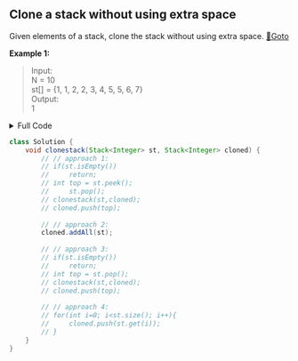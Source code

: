 ## Clone a stack without using extra space
Given elements of a stack, clone the stack without using extra space. [🔗Goto](https://practice.geeksforgeeks.org/problems/clone-a-stack-without-usinig-extra-space/1/?page=1&difficulty[]=1&status[]=unsolved&sortBy=accuracy#) 

**Example 1:**

><p>Input:<br>
>N = 10<br>
>st[] = {1, 1, 2, 2, 3, 4, 5, 5, 6, 7}<br>
>Output:<br>
>1 </p>

<details>
<summary>Full Code</summary>

```java
import java.io.*;
import java.util.*;

class GFG {
    public static void main(String args[]) throws IOException {
        BufferedReader read =
            new BufferedReader(new InputStreamReader(System.in));
        int t = Integer.parseInt(read.readLine());
        while (t-- > 0) {
            int N = Integer.parseInt(read.readLine());
    
            String S[] = read.readLine().split(" ");
            
            Stack<Integer> st = new Stack<Integer>();
            ArrayList<Integer> copy = new ArrayList<>();
            
            for(int i=0; i<N; i++)
            {
                st.push(Integer.parseInt(S[i]));
                copy.add(Integer.parseInt(S[i]));
            }
            
            Collections.reverse(copy);
            
            Stack<Integer> cloned = new Stack<Integer>();
            
            Solution ob = new Solution();
            
            ob.clonestack(st,cloned);
            
            ArrayList<Integer> check = new ArrayList<>();
            while(cloned.size() != 0)
                check.add(cloned.pop());
            
            int flag = 0;
            
            if(copy.equals(check))
                flag = 0;
            else
                flag = 1;
            
            System.out.println(1-flag);
        }
    }
}
```
</details>

```java
class Solution {
    void clonestack(Stack<Integer> st, Stack<Integer> cloned) {
        // // approach 1:
        // if(st.isEmpty())
        //     return;
        // int top = st.peek();
        //     st.pop();
        // clonestack(st,cloned);
        // cloned.push(top);
        
        // // approach 2:
        cloned.addAll(st);
        
        // // approach 3:
        // if(st.isEmpty())
        //     return;
        // int top = st.pop();
        // clonestack(st,cloned);
        // cloned.push(top);
        
        // // approach 4:
        // for(int i=0; i<st.size(); i++){
        //     cloned.push(st.get(i));
        // }
    }
}
```